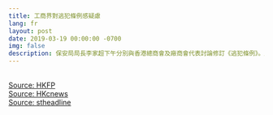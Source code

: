 ```yaml
---
title: 工商界對逃犯條例感疑慮
lang: fr
layout: post
date: 2019-03-19 00:00:00 -0700
img: false
description: 保安局局長李家超下午分別與香港總商會及廠商會代表討論修訂《逃犯條例》。廠商會表示，在會上就修訂《逃犯條例》所涵蓋的經濟罪行以及保障措施提出意見和憂慮，認為當中所涉及的範圍非常廣泛及具商榷性，擔心港商稍有不慎便誤墮法網，如果政府在缺乏廣泛諮詢和共識下便倉卒修改條例，只會打擊營商信心。總商會主席則表示引渡罪行較輕的犯人存在很大的疑慮。
---
```



<br>[Source: HKFP](https://www.hongkongfp.com/2019/03/20/china-extradition-law-handled-extreme-caution-says-hong-kong-trade-group/)
<br>[Source: HKcnews](https://www.hkcnews.com/article/19209/%E5%BB%A0%E5%95%86%E6%9C%83-%E6%9D%8E%E5%AE%B6%E8%B6%85-%E7%A7%BB%E4%BA%A4%E9%80%83%E7%8A%AF-19218/%E3%80%90%E7%A7%BB%E4%BA%A4%E9%80%83%E7%8A%AF%E3%80%91%E5%BB%A0%E5%95%86%E6%9C%83%EF%BC%9A%E6%9D%8E%E5%AE%B6%E8%B6%85%E7%AD%94%E6%87%89%E8%80%83%E6%85%AE%E5%89%94%E9%99%A4%E5%8D%81%E6%A2%9D%E5%85%AB%E6%A2%9D%E5%95%86%E7%95%8C%E9%97%9C%E6%B3%A8%E7%BD%AA%E8%A1%8C)
<br>[Source: stheadline](https://hd.stheadline.com/news/realtime/hk/1459818/%E5%8D%B3%E6%99%82-%E6%B8%AF%E8%81%9E-%E4%BF%AE%E8%A8%82%E9%80%83%E7%8A%AF%E6%A2%9D%E4%BE%8B-%E5%95%86%E7%95%8C%E5%B0%8D%E5%BC%95%E6%B8%A1%E8%BC%83%E8%BC%95%E7%BD%AA%E7%8A%AF%E6%84%9F%E7%96%91%E6%85%AE%E7%B1%B2%E5%A2%9E%E4%BF%9D%E9%9A%9C)
